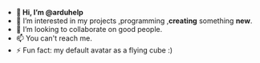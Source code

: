 - **👋 Hi, I’m @arduhelp**
- 👀 I’m interested in my projects ,programming ,**creating** something **new**.
- 💞️ I’m looking to collaborate on good people.
- 📫 You can't reach me.
- ⚡ Fun fact: my default avatar as a flying cube :)

<!---
arduhelp/arduhelp is a ✨ special ✨ repository because its `README.md` (this file) appears on your GitHub profile.
You can click the Preview link to take a look at your changes.
--->
